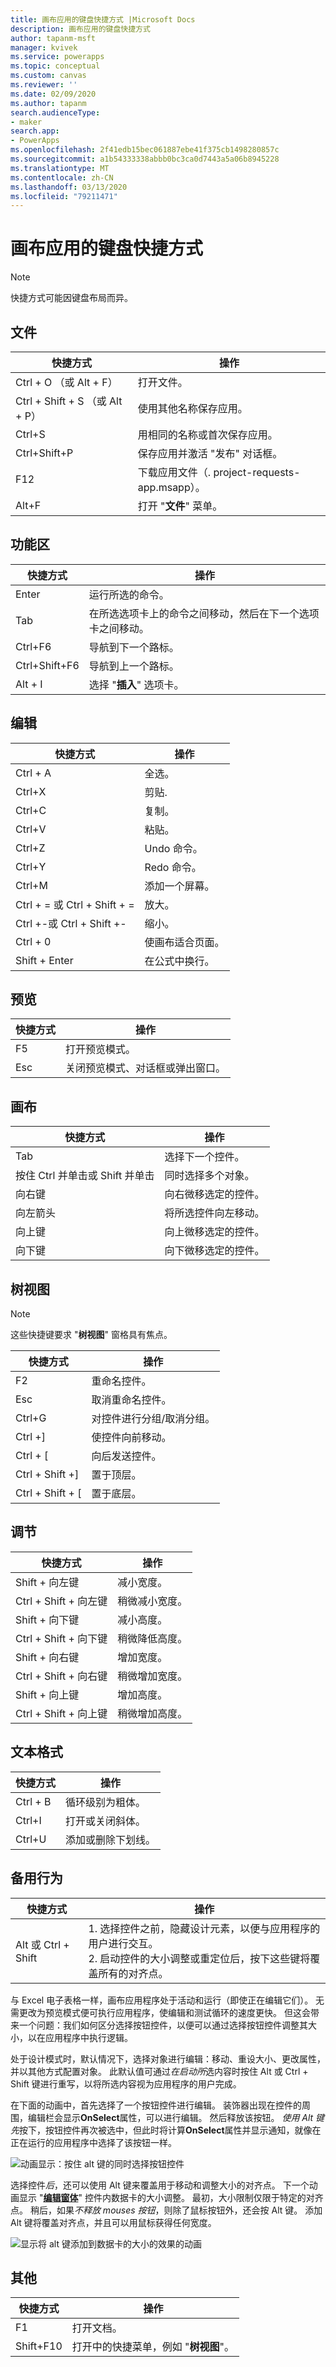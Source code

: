 ```yaml
---
title: 画布应用的键盘快捷方式 |Microsoft Docs
description: 画布应用的键盘快捷方式
author: tapanm-msft
manager: kvivek
ms.service: powerapps
ms.topic: conceptual
ms.custom: canvas
ms.reviewer: ''
ms.date: 02/09/2020
ms.author: tapanm
search.audienceType:
- maker
search.app:
- PowerApps
ms.openlocfilehash: 2f41edb15bec061887ebe41f375cb1498280857c
ms.sourcegitcommit: a1b54333338abbb0bc3ca0d7443a5a06b8945228
ms.translationtype: MT
ms.contentlocale: zh-CN
ms.lasthandoff: 03/13/2020
ms.locfileid: "79211471"
---
```

# <a name="keyboard-shortcuts-for-canvas-apps"></a>画布应用的键盘快捷方式

> [!NOTE]
> 快捷方式可能因键盘布局而异。

## <a name="file"></a>文件

| 快捷方式 | 操作 |
|--|--|
| Ctrl + O （或 Alt + F） | 打开文件。 |
| Ctrl + Shift + S （或 Alt + P） | 使用其他名称保存应用。 |
| Ctrl+S | 用相同的名称或首次保存应用。 |
| Ctrl+Shift+P | 保存应用并激活 "发布" 对话框。 |
| F12 | 下载应用文件（. project-requests-app.msapp）。 |
| Alt+F | 打开 "**文件**" 菜单。 |

## <a name="ribbon"></a>功能区

| 快捷方式 | 操作 |
|--|--|
| Enter | 运行所选的命令。 |
| Tab | 在所选选项卡上的命令之间移动，然后在下一个选项卡之间移动。 |
| Ctrl+F6 | 导航到下一个路标。 |
| Ctrl+Shift+F6 | 导航到上一个路标。 |
| Alt + I | 选择 "**插入**" 选项卡。 |

## <a name="editing"></a>编辑

| 快捷方式 | 操作 |
|--|--|
| Ctrl + A | 全选。 |
| Ctrl+X | 剪贴. |
| Ctrl+C | 复制。 |
| Ctrl+V | 粘贴。 |
| Ctrl+Z | Undo 命令。 |
| Ctrl+Y | Redo 命令。 |
| Ctrl+M | 添加一个屏幕。 |
| Ctrl + = 或 Ctrl + Shift + = | 放大。 |
| Ctrl +-或 Ctrl + Shift +- | 缩小。 |
| Ctrl + 0 | 使画布适合页面。 |
| Shift + Enter | 在公式中换行。 |

## <a name="preview"></a>预览

| 快捷方式 | 操作 |
|--|--|
| F5 | 打开预览模式。 |
| Esc | 关闭预览模式、对话框或弹出窗口。|

## <a name="canvas"></a>画布

| 快捷方式 | 操作 |
|--|--|
| Tab | 选择下一个控件。 |
| 按住 Ctrl 并单击或 Shift 并单击 | 同时选择多个对象。 |
| 向右键 | 向右微移选定的控件。 |
| 向左箭头 | 将所选控件向左移动。 |
| 向上键 | 向上微移选定的控件。 |
| 向下键 | 向下微移选定的控件。 |

## <a name="tree-view"></a>树视图

> [!NOTE]
> 这些快捷键要求 "**树视图**" 窗格具有焦点。

| 快捷方式 | 操作 |
|--|--|
| F2 | 重命名控件。 |
| Esc | 取消重命名控件。 |
| Ctrl+G | 对控件进行分组/取消分组。 |
| Ctrl +] | 使控件向前移动。 |
| Ctrl + [ | 向后发送控件。 |
| Ctrl + Shift +] | 置于顶层。 |
| Ctrl + Shift + [ | 置于底层。 |

## <a name="resize"></a>调节

| 快捷方式 | 操作 |
|--|--|
| Shift + 向左键 | 减小宽度。 |
| Ctrl + Shift + 向左键 | 稍微减小宽度。 |
| Shift + 向下键 | 减小高度。 |
| Ctrl + Shift + 向下键 | 稍微降低高度。 |
| Shift + 向右键 | 增加宽度。 |
| Ctrl + Shift + 向右键 | 稍微增加宽度。 |
| Shift + 向上键 | 增加高度。 |
| Ctrl + Shift + 向上键 | 稍微增加高度。 |

## <a name="text-format"></a>文本格式

| 快捷方式 | 操作 |
|--|--|
| Ctrl + B  | 循环级别为粗体。 |
| Ctrl+I | 打开或关闭斜体。 |
| Ctrl+U | 添加或删除下划线。 |

## <a name="alternate-behavior"></a>备用行为

| 快捷方式 | 操作 |
|--|--|
| Alt 或 Ctrl + Shift | 1. 选择控件之前，隐藏设计元素，以便与应用程序的用户进行交互。<br>2. 启动控件的大小调整或重定位后，按下这些键将覆盖所有的对齐点。 |

与 Excel 电子表格一样，画布应用程序处于活动和运行（即使正在编辑它们）。  无需更改为预览模式便可执行应用程序，使编辑和测试循环的速度更快。  但这会带来一个问题：我们如何区分选择按钮控件，以便可以通过选择按钮控件调整其大小，以在应用程序中执行逻辑。

处于设计模式时，默认情况下，选择对象进行编辑：移动、重设大小、更改属性，并以其他方式配置对象。  此默认值可通过*在启动所*选内容时按住 Alt 或 Ctrl + Shift 键进行重写，以将所选内容视为应用程序的用户完成。  

在下面的动画中，首先选择了一个按钮控件进行编辑。  装饰器出现在控件的周围，编辑栏会显示**OnSelect**属性，可以进行编辑。  然后释放该按钮。  *使用 Alt 键先*按下，按钮控件再次被选中，但此时将计算**OnSelect**属性并显示通知，就像在正在运行的应用程序中选择了该按钮一样。  

![动画显示：按住 alt 键的同时选择按钮控件](media/keyboard-shortcuts/alt-select.gif)

选择控件*后*，还可以使用 Alt 键来覆盖用于移动和调整大小的对齐点。  下一个动画显示 "[**编辑窗体**](controls/control-form-detail.md)" 控件内数据卡的大小调整。  最初，大小限制仅限于特定的对齐点。  稍后，如果*不释放 mouses 按钮*，则除了鼠标按钮外，还会按 Alt 键。 添加 Alt 键将覆盖对齐点，并且可以用鼠标获得任何宽度。 

![显示将 alt 键添加到数据卡的大小的效果的动画](media/keyboard-shortcuts/alt-fine-control.gif)

## <a name="other"></a>其他

| 快捷方式 | 操作 |
|--|--|
| F1 | 打开文档。 |
| Shift+F10 | 打开中的快捷菜单，例如 "**树视图**"。 |


 
